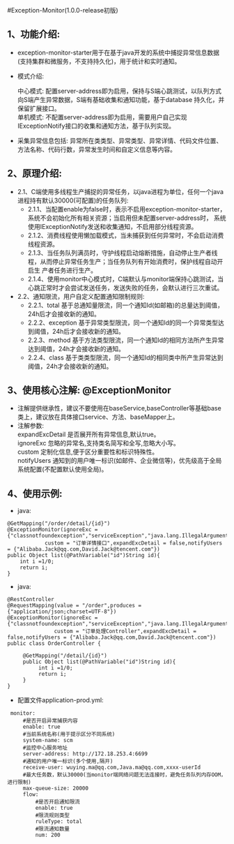 #Exception-Monitor(1.0.0-release初版)

## 1、功能介绍: 
   * exception-monitor-starter用于在基于java开发的系统中捕捉异常信息数据(支持集群和微服务，不支持持久化)，用于统计和实时通知。
   * 模式介绍:
   
     中心模式: 配置server-address即为启用，保持与S端心跳测试，以队列方式向S端产生异常数据，S端有基础收集和通知功能，基于database
     持久化，并保留扩展接口。<br/>
     单机模式: 不配置server-address即为启用，需要用户自己实现IExceptionNotify接口的收集和通知方法，基于队列实现。
     
   * 采集异常信息包括: 异常所在类类型、异常类型、异常详情、代码文件位置、方法名称、代码行数，异常发生时间和自定义信息等内容。
    
## 2、原理介绍:
   * 2.1、C端使用多线程生产捕捉的异常任务，以java进程为单位，任何一个java进程持有默认30000(可配置)的任务队列: 
      * 2.1.1、当配置enable为false时，表示不启用exception-monitor-starter，系统不会初始化所有相关资源；当启用但未配置server-address时，
        系统使用IExceptionNotify发送和收集通知，不启用部分线程资源。
      * 2.1.2、消费线程使用懒加载模式，当未捕获到任何异常时，不会启动消费线程资源。
      * 2.1.3、当任务队列满员时，守护线程启动熔断措施，自动停止生产者线程，从而停止异常任务生产；当任务队列有开始消费时，保护线程自动开启生
        产者任务进行生产。
      * 2.1.4、使用monitor中心模式时，C端默认与monitor端保持心跳测试，当心跳正常时才会尝试发送任务，发送失败的任务，会默认进行三次重试。
   * 2.2、通知限流，用户自定义配置通知限制规则:<br/>
      * 2.2.1、total  基于总通知量限流，同一个通知Id(如邮箱)的总量达到阈值，24h后才会接收新的通知。<br/>
      * 2.2.2、exception  基于异常类型限流，同一个通知Id的同一个异常类型达到阈值，24h后才会接收新的通知。<br/>
      * 2.2.3、method  基于方法类型限流，同一个通知Id的相同方法所产生异常达到阈值，24h才会接收新的通知。<br/>
      * 2.2.4、class  基于类类型限流，同一个通知Id的相同类中所产生异常达到阈值，24h才会接收新的通知。<br/>
   
## 3、使用核心注解: @ExceptionMonitor
   * 注解提供继承性，建议不要使用在baseService,baseController等基础base类上，建议放在具体接口service、方法、baseMapper上。
   * 注解参数: <br/>
     expandExcDetail    是否展开所有异常信息,默认true。<br/>
     ignoreExc          忽略的异常名,支持类名简写和全写,忽略大小写。<br/>
     custom             定制化信息,便于区分重要性和标识特殊性。<br/>
     notifyUsers        通知到的用户唯一标识(如邮件、企业微信等)，优先级高于全局系统配置(不配置默认使用全局)。<br/>
           
## 4、使用示例:
   * java:
   ````
   @GetMapping("/order/detail/{id}")
   @ExceptionMonitor(ignoreExc = {"classnotfoundexception","serviceException","java.lang.IllegalArgumentException"},
               custom = "订单详情接口",expandExcDetail = false,notifyUsers = {"Alibaba.Jack@qq.com,David.Jack@tencent.com"})
   public Object list(@PathVariable("id")String id){
       int i =1/0;
       return i;
   }
   ````
   
   * java:
   ````
   @RestController
   @RequestMapping(value = "/order",produces = {"application/json;charset=UTF-8"})
   @ExceptionMonitor(ignoreExc = {"classnotfoundexception","serviceException","java.lang.IllegalArgumentException"},
                  custom = "订单处理Controller",expandExcDetail = false,notifyUsers = {"Alibaba.Jack@qq.com,David.Jack@tencent.com"})
   public class OrderController {
      
        @GetMapping("/detail/{id}")
        public Object list(@PathVariable("id")String id){
             int i =1/0;
             return i;
        }
   }
   ````
   
   * 配置文件application-prod.yml:
   ````
    monitor:
        #是否开启异常捕获内容
        enable: true
        #当前系统名称(用于提示区分不同系统)
        system-name: scm
        #监控中心服务地址
        server-address: http://172.18.253.4:6699
        #通知的用户唯一标识(多个使用,隔开)
        receive-user: wuying.ma@qq.com,Java.ma@qq.com,xxxx-userId
        #最大任务数，默认30000(当monitor端网络问题无法连接时，避免任务队列内存OOM，进行限制)
        max-queue-size: 20000
        flow:
            #是否开启通知限流
            enable: true
            #限流规则类型
            ruleType: total
            #限流通知数量
            num: 200
   ```` 
   